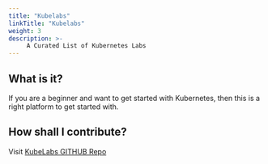 ```yaml
---
title: "Kubelabs"
linkTitle: "Kubelabs"
weight: 3
description: >-
     A Curated List of Kubernetes Labs
---
```


## What is it?

If you are a beginner and want to get started with Kubernetes, then this is a right platform to get started with.

## How shall I contribute?

Visit [KubeLabs GITHUB Repo](https://kubelabs.collabnix.com)
